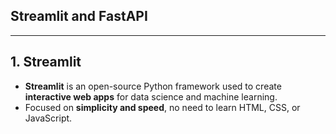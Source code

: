 ## Streamlit and FastAPI

---

## 1. Streamlit  

- **Streamlit** is an open-source Python framework used to create **interactive web apps** for data science and machine learning.  
- Focused on **simplicity and speed**, no need to learn HTML, CSS, or JavaScript.  
